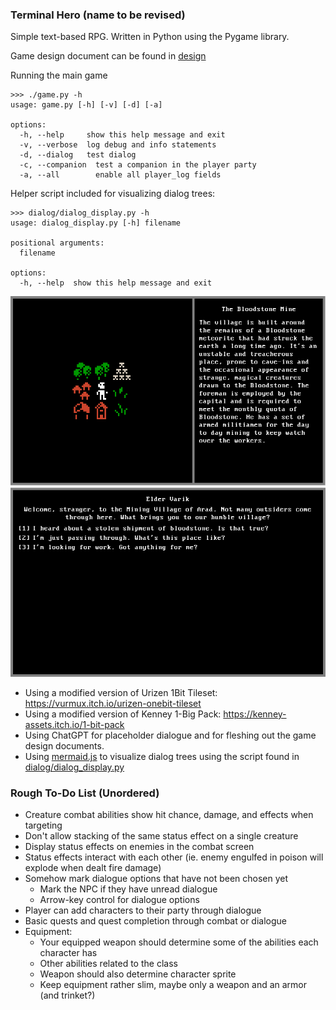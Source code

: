 ### Terminal Hero (name to be revised)
Simple text-based RPG. Written in Python using the Pygame library.

Game design document can be found in [design](design/Act%20I/)

Running the main game 
```
>>> ./game.py -h
usage: game.py [-h] [-v] [-d] [-a]

options:
  -h, --help     show this help message and exit
  -v, --verbose  log debug and info statements
  -d, --dialog   test dialog
  -c, --companion  test a companion in the player party
  -a, --all        enable all player_log fields
```

Helper script included for visualizing dialog trees:
```
>>> dialog/dialog_display.py -h
usage: dialog_display.py [-h] filename

positional arguments:
  filename

options:
  -h, --help  show this help message and exit
```

![World.png](resources/screenshots/world.png)
![Dialogue.png](resources/screenshots/dialogue.png)

- Using a modified version of Urizen 1Bit Tileset: https://vurmux.itch.io/urizen-onebit-tileset
- Using a modified version of Kenney 1-Big Pack: https://kenney-assets.itch.io/1-bit-pack
- Using ChatGPT for placeholder dialogue and for fleshing out the game design documents.
- Using [mermaid.js](https://mermaid.js.org/) to visualize dialog trees using the script found in [dialog/dialog_display.py](dialog/dialog_display.py)

### Rough To-Do List (Unordered)
- Creature combat abilities show hit chance, damage, and effects when targeting
- Don't allow stacking of the same status effect on a single creature
- Display status effects on enemies in the combat screen
- Status effects interact with each other (ie. enemy engulfed in poison will explode when dealt fire damage)
- Somehow mark dialogue options that have not been chosen yet
    - Mark the NPC if they have unread dialogue
    - Arrow-key control for dialogue options
- Player can add characters to their party through dialogue
- Basic quests and quest completion through combat or dialogue
- Equipment:
    - Your equipped weapon should determine some of the abilities each character has
    - Other abilities related to the class
    - Weapon should also determine character sprite
    - Keep equipment rather slim, maybe only a weapon and an armor (and trinket?)
